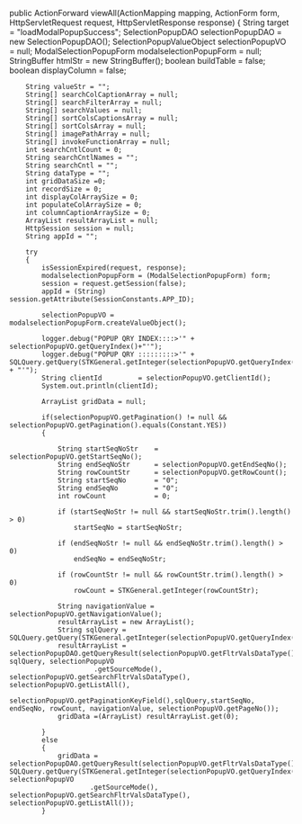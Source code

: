   public ActionForward viewAll(ActionMapping mapping, ActionForm form, HttpServletRequest request, HttpServletResponse response)
    {
        String target = "loadModalPopupSuccess";
        SelectionPopupDAO selectionPopupDAO = new SelectionPopupDAO();
        SelectionPopupValueObject selectionPopupVO = null;
        ModalSelectionPopupForm modalselectionPopupForm = null;
        StringBuffer htmlStr = new StringBuffer();
        boolean buildTable = false;
        boolean displayColumn = false;
        
        String valueStr = "";
        String[] searchColCaptionArray = null;
        String[] searchFilterArray = null;
        String[] searchValues = null;
        String[] sortColsCaptionsArray = null;
        String[] sortColsArray = null;
        String[] imagePathArray = null;
        String[] invokeFunctionArray = null;
        int searchCntlCount = 0;
        String searchCntlNames = "";
        String searchCntl = "";
        String dataType = "";
        int gridDataSize =0;
        int recordSize = 0;
        int displayColArraySize = 0;
        int populateColArraySize = 0;
        int columnCaptionArraySize = 0;
        ArrayList resultArrayList = null;
        HttpSession session = null;
        String appId = "";
        
        try
        {
            isSessionExpired(request, response);
            modalselectionPopupForm = (ModalSelectionPopupForm) form;
            session = request.getSession(false);
            appId = (String) session.getAttribute(SessionConstants.APP_ID);

            selectionPopupVO = modalselectionPopupForm.createValueObject();

            logger.debug("POPUP QRY INDEX::::>'" + selectionPopupVO.getQueryIndex()+"'");
            logger.debug("POPUP QRY :::::::::>'" + SQLQuery.getQuery(STKGeneral.getInteger(selectionPopupVO.getQueryIndex())) + "'");
            String clientId         = selectionPopupVO.getClientId();
            System.out.println(clientId);

            ArrayList gridData = null;
            
            if(selectionPopupVO.getPagination() != null && selectionPopupVO.getPagination().equals(Constant.YES))
            {
            	
            	String startSeqNoStr 	= selectionPopupVO.getStartSeqNo();
                String endSeqNoStr 		= selectionPopupVO.getEndSeqNo();
                String rowCountStr 		= selectionPopupVO.getRowCount();
                String startSeqNo 		= "0";
                String endSeqNo 		= "0";
                int rowCount 			= 0;

                if (startSeqNoStr != null && startSeqNoStr.trim().length() > 0)
                    startSeqNo = startSeqNoStr;

                if (endSeqNoStr != null && endSeqNoStr.trim().length() > 0)
                    endSeqNo = endSeqNoStr;

                if (rowCountStr != null && rowCountStr.trim().length() > 0)
                    rowCount = STKGeneral.getInteger(rowCountStr);

                String navigationValue = selectionPopupVO.getNavigationValue();
                resultArrayList = new ArrayList();
                String sqlQuery = SQLQuery.getQuery(STKGeneral.getInteger(selectionPopupVO.getQueryIndex())).toUpperCase();
                resultArrayList = selectionPopupDAO.getQueryResult(selectionPopupVO.getFltrValsDataType(), sqlQuery, selectionPopupVO
                         .getSourceMode(), selectionPopupVO.getSearchFltrValsDataType(), selectionPopupVO.getListAll(),
                         selectionPopupVO.getPaginationKeyField(),sqlQuery,startSeqNo, endSeqNo, rowCount, navigationValue, selectionPopupVO.getPageNo());
                gridData =(ArrayList) resultArrayList.get(0);
            	 
            }
            else
            {
            	gridData = selectionPopupDAO.getQueryResult(selectionPopupVO.getFltrValsDataType(), SQLQuery.getQuery(STKGeneral.getInteger(selectionPopupVO.getQueryIndex())), selectionPopupVO
                        .getSourceMode(), selectionPopupVO.getSearchFltrValsDataType(), selectionPopupVO.getListAll());
            }
